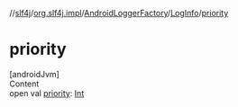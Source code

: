 //[slf4j](../../../index.md)/[org.slf4j.impl](../../index.md)/[AndroidLoggerFactory](../index.md)/[LogInfo](index.md)/[priority](priority.md)



# priority  
[androidJvm]  
Content  
open val [priority](priority.md): [Int](https://kotlinlang.org/api/latest/jvm/stdlib/kotlin/-int/index.html)  



